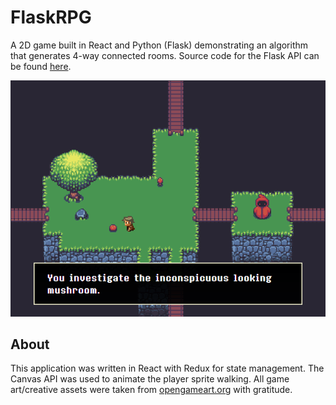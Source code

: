 # FlaskRPG

A 2D game built in React and Python (Flask) demonstrating an algorithm that generates 4-way connected rooms. Source code for the Flask API can be found [here](https://github.com/Team-Big-Bosses/CS-Build-Week-1-Flask).

![Screenshot](./client/src/assets/screenshot.png)

## About

This application was written in React with Redux for state management. The Canvas API was used to animate the player sprite walking. All game art/creative assets were taken from [opengameart.org](https://opengameart.org/) with gratitude.
